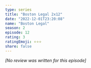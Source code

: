 ```yaml
---
type: series
title: "Boston Legal 2x12"
date: "2022-12-01T23:20:08"
name: "Boston Legal"
season: 2
episode: 12
rating: 3
ratingEmoji: ⭐️⭐️⭐️
share: false
---
```


*[No review was written for this episode]*
